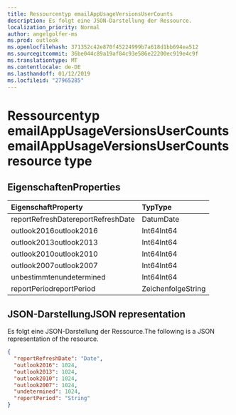 ```yaml
---
title: Ressourcentyp emailAppUsageVersionsUserCounts
description: Es folgt eine JSON-Darstellung der Ressource.
localization_priority: Normal
author: angelgolfer-ms
ms.prod: outlook
ms.openlocfilehash: 371352c42e870f45224999b7a618d1bb694ea512
ms.sourcegitcommit: 36be044c89a19af84c93e586e22200ec919e4c9f
ms.translationtype: MT
ms.contentlocale: de-DE
ms.lasthandoff: 01/12/2019
ms.locfileid: "27965285"
---
```

# <a name="emailappusageversionsusercounts-resource-type"></a><span data-ttu-id="d9928-103">Ressourcentyp emailAppUsageVersionsUserCounts</span><span class="sxs-lookup"><span data-stu-id="d9928-103">emailAppUsageVersionsUserCounts resource type</span></span>

## <a name="properties"></a><span data-ttu-id="d9928-104">Eigenschaften</span><span class="sxs-lookup"><span data-stu-id="d9928-104">Properties</span></span>

| <span data-ttu-id="d9928-105">Eigenschaft</span><span class="sxs-lookup"><span data-stu-id="d9928-105">Property</span></span>          | <span data-ttu-id="d9928-106">Typ</span><span class="sxs-lookup"><span data-stu-id="d9928-106">Type</span></span>   |
| :---------------- | :----- |
| <span data-ttu-id="d9928-107">reportRefreshDate</span><span class="sxs-lookup"><span data-stu-id="d9928-107">reportRefreshDate</span></span> | <span data-ttu-id="d9928-108">Datum</span><span class="sxs-lookup"><span data-stu-id="d9928-108">Date</span></span>   |
| <span data-ttu-id="d9928-109">outlook2016</span><span class="sxs-lookup"><span data-stu-id="d9928-109">outlook2016</span></span>       | <span data-ttu-id="d9928-110">Int64</span><span class="sxs-lookup"><span data-stu-id="d9928-110">Int64</span></span>  |
| <span data-ttu-id="d9928-111">outlook2013</span><span class="sxs-lookup"><span data-stu-id="d9928-111">outlook2013</span></span>       | <span data-ttu-id="d9928-112">Int64</span><span class="sxs-lookup"><span data-stu-id="d9928-112">Int64</span></span>  |
| <span data-ttu-id="d9928-113">outlook2010</span><span class="sxs-lookup"><span data-stu-id="d9928-113">outlook2010</span></span>       | <span data-ttu-id="d9928-114">Int64</span><span class="sxs-lookup"><span data-stu-id="d9928-114">Int64</span></span>  |
| <span data-ttu-id="d9928-115">outlook2007</span><span class="sxs-lookup"><span data-stu-id="d9928-115">outlook2007</span></span>       | <span data-ttu-id="d9928-116">Int64</span><span class="sxs-lookup"><span data-stu-id="d9928-116">Int64</span></span>  |
| <span data-ttu-id="d9928-117">unbestimmten</span><span class="sxs-lookup"><span data-stu-id="d9928-117">undetermined</span></span>      | <span data-ttu-id="d9928-118">Int64</span><span class="sxs-lookup"><span data-stu-id="d9928-118">Int64</span></span>  |
| <span data-ttu-id="d9928-119">reportPeriod</span><span class="sxs-lookup"><span data-stu-id="d9928-119">reportPeriod</span></span>      | <span data-ttu-id="d9928-120">Zeichenfolge</span><span class="sxs-lookup"><span data-stu-id="d9928-120">String</span></span> |

## <a name="json-representation"></a><span data-ttu-id="d9928-121">JSON-Darstellung</span><span class="sxs-lookup"><span data-stu-id="d9928-121">JSON representation</span></span>

<span data-ttu-id="d9928-122">Es folgt eine JSON-Darstellung der Ressource.</span><span class="sxs-lookup"><span data-stu-id="d9928-122">The following is a JSON representation of the resource.</span></span>

<!-- {
  "blockType": "resource",
  "@odata.type": "microsoft.graph.emailAppUsageVersionsUserCounts"
} -->

```json
{
  "reportRefreshDate": "Date", 
  "outlook2016": 1024, 
  "outlook2013": 1024, 
  "outlook2010": 1024, 
  "outlook2007": 1024, 
  "undetermined": 1024, 
  "reportPeriod": "String"
}
```
